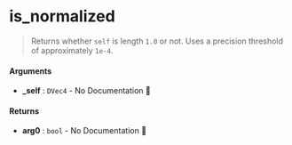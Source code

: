 # is\_normalized

>  Returns whether `self` is length `1.0` or not.
>  Uses a precision threshold of approximately `1e-4`.

#### Arguments

- **\_self** : `DVec4` \- No Documentation 🚧

#### Returns

- **arg0** : `bool` \- No Documentation 🚧